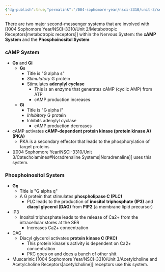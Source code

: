 ```yaml
---
{"dg-publish":true,"permalink":"/004-sophomore-year/nsci-3310/unit-3/second-messenger-systems/"}
---
```


There are two major second-messenger systems that are involved with [[004 Sophomore Year/NSCI-3310/Unit 2/Metabotropic Receptors\|metabotropic receptors]] within the Nervous System: the **cAMP System** and the **Phosphoinositol System**

### cAMP System
- **Gs** and **Gi**
	- **Gs**
		- Title is "G alpha s"
		- *Stimulatory* G protein
		- Stimulates **adenylyl cyclase**
			- This is an enzyme that generates cAMP (cyclic AMP) from ATP
			- cAMP production increases
	- **Gi**
		- Title is "G alpha i"
		- *Inhibitory* G protein
		- Inhibits adenylyl cyclase
			- cAMP production decreases
- cAMP activates **cAMP-dependent protein kinase (protein kinase A) (PKA)**
	- PKA is a secondary effector that leads to the phosphorylation of target proteins
- [[004 Sophomore Year/NSCI-3310/Unit 3/Catecholamines#Noradrenaline Systems\|Noradrenaline]] uses this system.
### Phosphoinositol System
- **Gq**
	- Title is "G alpha q"
	- A G protein that stimulates **phospholipase C (PLC)**
		- PLC leads to the production of **inositol triphosphate (IP3)** and **diacyl glycerol (DAG)** from **PIP2** (a membrane lipid precursor)
- IP3
	- Inositol triphosphate leads to the release of Ca2+ from the intracellular stores at the SER
		- Increases Ca2+ concentration
- DAG
	- Diacyl glycerol activates **protein kinase C (PKC)**
		- This protein kinase's activity is dependent on Ca2+ concentration
		- PKC goes on and does a bunch of other shit
- Muscarinic [[004 Sophomore Year/NSCI-3310/Unit 3/Acetylcholine and Acetylcholine Receptors\|acetylcholine]] receptors use this system.



